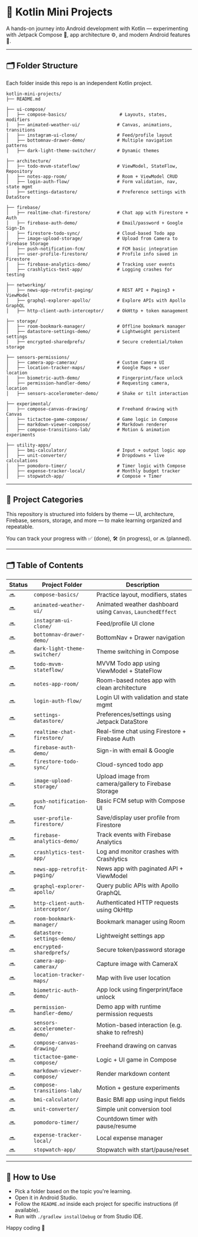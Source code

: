 
# 🧪 Kotlin Mini Projects

A hands-on journey into Android development with Kotlin — experimenting with Jetpack Compose 🧱, app architecture ⚙️, and modern Android features 🚀.

---

## 🗂️ Folder Structure

Each folder inside this repo is an independent Kotlin project.  

```
kotlin-mini-projects/
├── README.md

├── ui-compose/
│   ├── compose-basics/                    # Layouts, states, modifiers
│   ├── animated-weather-ui/              # Canvas, animations, transitions
│   ├── instagram-ui-clone/               # Feed/profile layout
│   ├── bottomnav-drawer-demo/            # Multiple navigation patterns
│   ├── dark-light-theme-switcher/        # Dynamic themes

├── architecture/
│   ├── todo-mvvm-stateflow/              # ViewModel, StateFlow, Repository
│   ├── notes-app-room/                   # Room + ViewModel CRUD
│   ├── login-auth-flow/                  # Form validation, nav, state mgmt
│   ├── settings-datastore/               # Preference settings with DataStore

├── firebase/
│   ├── realtime-chat-firestore/          # Chat app with Firestore + Auth
│   ├── firebase-auth-demo/               # Email/password + Google Sign-In
│   ├── firestore-todo-sync/              # Cloud-based Todo app
│   ├── image-upload-storage/             # Upload from Camera to Firebase Storage
│   ├── push-notification-fcm/            # FCM basic integration
│   ├── user-profile-firestore/           # Profile info saved in Firestore
│   ├── firebase-analytics-demo/          # Tracking user events
│   ├── crashlytics-test-app/             # Logging crashes for testing

├── networking/
│   ├── news-app-retrofit-paging/         # REST API + Paging3 + ViewModel
│   ├── graphql-explorer-apollo/          # Explore APIs with Apollo GraphQL
│   ├── http-client-auth-interceptor/     # OkHttp + token management

├── storage/
│   ├── room-bookmark-manager/            # Offline bookmark manager
│   ├── datastore-settings-demo/          # Lightweight persistent settings
│   ├── encrypted-sharedprefs/            # Secure credential/token storage

├── sensors-permissions/
│   ├── camera-app-camerax/               # Custom Camera UI
│   ├── location-tracker-maps/            # Google Maps + user location
│   ├── biometric-auth-demo/              # Fingerprint/face unlock
│   ├── permission-handler-demo/          # Requesting camera, location
│   ├── sensors-accelerometer-demo/       # Shake or tilt interaction

├── experimental/
│   ├── compose-canvas-drawing/           # Freehand drawing with Canvas
│   ├── tictactoe-game-compose/           # Game logic in Compose
│   ├── markdown-viewer-compose/          # Markdown renderer
│   ├── compose-transitions-lab/          # Motion & animation experiments

├── utility-apps/
│   ├── bmi-calculator/                   # Input + output logic app
│   ├── unit-converter/                   # Dropdowns + live calculations
│   ├── pomodoro-timer/                   # Timer logic with Compose
│   ├── expense-tracker-local/            # Monthly budget tracker
│   ├── stopwatch-app/                    # Compose + Timer

```

---

## 📁 Project Categories

This repository is structured into folders by theme — UI, architecture, Firebase, sensors, storage, and more — to make learning organized and repeatable.

You can track your progress with ✅ (done), 🛠️ (in progress), or 🔜 (planned).

---

## 🗂️ Table of Contents

| Status | Project Folder                          | Description |
|--------|------------------------------------------|-------------|
| 🔜 | `compose-basics/`                     | Practice layout, modifiers, states |
| 🔜 | `animated-weather-ui/`                  | Animated weather dashboard using `Canvas`, `LaunchedEffect` |
| 🔜 | `instagram-ui-clone/`                   | Feed/profile UI clone |
| 🔜 | `bottomnav-drawer-demo/`                | BottomNav + Drawer navigation |
| 🔜 | `dark-light-theme-switcher/`            | Theme switching in Compose |
| 🔜 | `todo-mvvm-stateflow/`               | MVVM Todo app using ViewModel + StateFlow |
| 🔜 | `notes-app-room/`                       | Room-based notes app with clean architecture |
| 🔜 | `login-auth-flow/`                      | Login UI with validation and state mgmt |
| 🔜 | `settings-datastore/`                   | Preferences/settings using Jetpack DataStore |
| 🔜 | `realtime-chat-firestore/`           | Real-time chat using Firestore + Firebase Auth |
| 🔜 | `firebase-auth-demo/`                   | Sign-in with email & Google |
| 🔜 | `firestore-todo-sync/`                  | Cloud-synced todo app |
| 🔜 | `image-upload-storage/`                 | Upload image from camera/gallery to Firebase Storage |
| 🔜 | `push-notification-fcm/`                | Basic FCM setup with Compose UI |
| 🔜 | `user-profile-firestore/`               | Save/display user profile from Firestore |
| 🔜 | `firebase-analytics-demo/`              | Track events with Firebase Analytics |
| 🔜 | `crashlytics-test-app/`                 | Log and monitor crashes with Crashlytics |
| 🔜 | `news-app-retrofit-paging/`           | News app with paginated API + ViewModel |
| 🔜 | `graphql-explorer-apollo/`              | Query public APIs with Apollo GraphQL |
| 🔜 | `http-client-auth-interceptor/`         | Authenticated HTTP requests using OkHttp |
| 🔜 | `room-bookmark-manager/`             | Bookmark manager using Room |
| 🔜 | `datastore-settings-demo/`              | Lightweight settings app |
| 🔜 | `encrypted-sharedprefs/`                | Secure token/password storage |
| 🔜 | `camera-app-camerax/`               | Capture image with CameraX |
| 🔜 | `location-tracker-maps/`                | Map with live user location |
| 🔜 | `biometric-auth-demo/`                  | App lock using fingerprint/face unlock |
| 🔜 | `permission-handler-demo/`              | Demo app with runtime permission requests |
| 🔜 | `sensors-accelerometer-demo/`           | Motion-based interaction (e.g. shake to refresh) |
| 🔜 | `compose-canvas-drawing/`          | Freehand drawing on canvas |
| 🔜 | `tictactoe-game-compose/`               | Logic + UI game in Compose |
| 🔜 | `markdown-viewer-compose/`              | Render markdown content |
| 🔜 | `compose-transitions-lab/`              | Motion + gesture experiments |
| 🔜 | `bmi-calculator/`                      | Basic BMI app using input fields |
| 🔜 | `unit-converter/`                       | Simple unit conversion tool |
| 🔜 | `pomodoro-timer/`                       | Countdown timer with pause/resume |
| 🔜 | `expense-tracker-local/`                | Local expense manager |
| 🔜 | `stopwatch-app/`                        | Stopwatch with start/pause/reset |

---

## 📌 How to Use

- Pick a folder based on the topic you're learning.
- Open it in Android Studio.
- Follow the `README.md` inside each project for specific instructions (if available).
- Run with `./gradlew installDebug` or from Studio IDE.

Happy coding 🎯

